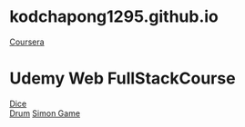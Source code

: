 # kodchapong1295.github.io
<a href="https://kodchapong1295.github.io/mod2_solution">Coursera</a><br>
# Udemy Web FullStackCourse
<a href="https://kodchapong1295.github.io/dice">Dice</a><br>
<a href="https://kodchapong1295.github.io/Drum Kit Completed/">Drum</a>
<a href="https://kodchapong1295.github.io/simonGame/">Simon Game</a>
